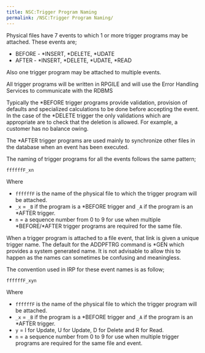 ```yaml
---
title: NSC:Trigger Program Naming
permalink: /NSC:Trigger Program Naming/
---
```


Physical files have 7 events to which 1 or more trigger programs may be
attached. These events are;

- BEFORE - \*INSERT, \*DELETE, \*UDATE
- AFTER - \*INSERT, \*DELETE, \*UDATE, \*READ

Also one trigger program may be attached to multiple events.

All trigger programs will be written in RPGILE and will use the Error
Handling Services to communicate with the RDBMS

Typically the \*BEFORE trigger programs provide validation, provision of
defaults and specialized calculations to be done before accepting the
event. In the case of the \*DELETE trigger the only validations which
are appropriate are to check that the deletion is allowed. For example,
a customer has no balance owing.

The \*AFTER trigger programs are used mainly to synchronize other files
in the database when an event has been executed.

The naming of trigger programs for all the events follows the same
pattern;

`ffffffF_xn`

Where

- `ffffffF` is the name of the physical file to which the trigger program will be attached.
- `_x` = `_B` if the program is a \*BEFORE trigger and `_A` if the program is an \*AFTER trigger.
- `n` = a sequence number from 0 to 9 for use when multiple \*BEFORE/\*AFTER trigger programs are required for the same file.

When a trigger program is attached to a file event, that link is given a unique trigger name. The default for the ADDPFTRG command is \*GEN which provides a system generated name. It is not advisable to allow this to happen as the names can sometimes be confusing and meaningless.

The convention used in IRP for these event names is as follow;

`ffffffF_xyn`

Where

- `ffffffF` is the name of the physical file to which the trigger program will be attached.
- `_x` = `_B` if the program is a \*BEFORE trigger and `_A` if the program is an \*AFTER trigger.
- `y` = I for Update, U for Update, D for Delete and R for Read.
- `n` = a sequence number from 0 to 9 for use when multiple trigger programs are required for the same file and event.
